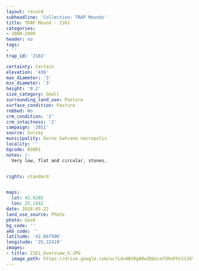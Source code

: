 ```yaml
---
layout: record
subheadline: 'Collection: TRAP Mounds'
title: TRAP Mound - 2161
categories:
- 2000-2999
header: no
tags:
- ''
trap_id: '2161'

certainty: Certain
elevation: '436'
max_diameter: '3'
min_diameter: '3'
height: '0.2'
size_category: Small
surrounding_land_use: Pasture
surface_condition: Pasture
robbed: No
crm_condition: '2'
crm_intactness: '2'
campaign: '2011'
source: Survey
municipality: Gorno Sahrane necropolis
locality: ''
bgcode: DS001
notes: |-
  Very low, flat and circular, stones.


rights: standard


maps:
  lat: 42.6285
  lon: 25.2442
date: 2018-05-22
land_use_source: Photo
photo: Good
bg_code: ''
akb_code: ''
latitude: '42.667506'
longitude: '25.22419'
images:
- title: 2161_Overview_S.JPG
  image_path: https://drive.google.com/uc?id=0B3Rg88wZDQsceTdhUFhCS1JGYms
---
```


